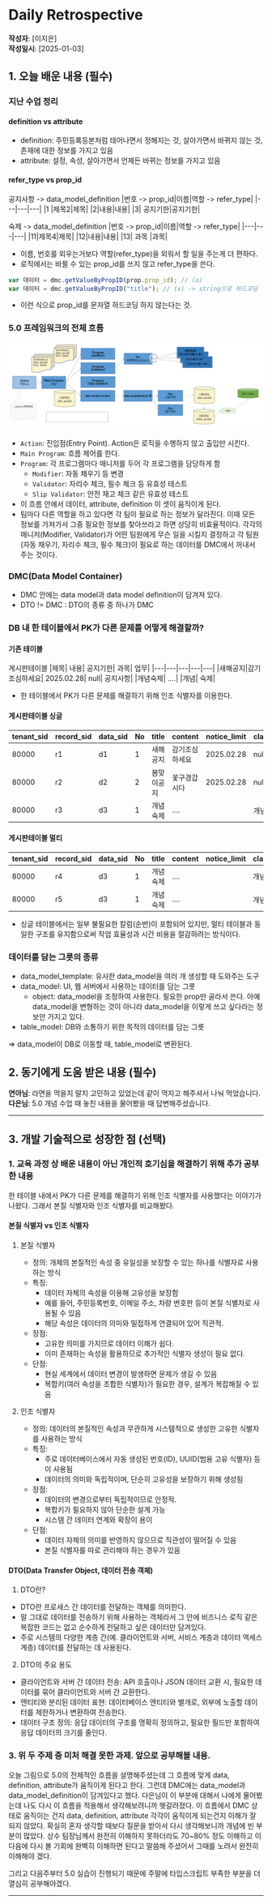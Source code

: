 # Daily Retrospective

**작성자**: [이지은]  
**작성일시**: [2025-01-03]

## 1. 오늘 배운 내용 (필수)

### 지난 수업 정리

#### definition vs attribute

-   definition: 주민등록등본처럼 태어나면서 정해지는 것, 살아가면서 바뀌지 않는 것, 존재에 대한 정보를 가지고 있음
-   attribute: 설정, 속성, 살아가면서 언제든 바뀌는 정보를 가지고 있음

#### refer_type vs prop_id

공지사항 -> data_model_definition
|번호 -> prop_id|이름|역할 -> refer_type|
|---|---|---|
|1 |제목2|제목|
|2|내용|내용|
|3| 공지기한|공지기한|

숙제 -> data_model_definition
|번호 -> prop_id|이름|역할 -> refer_type|
|---|---|---|
|11|제목4|제목|
|12|내용|내용|
|13| 과목 |과목|

-   이름, 번호를 외우는거보다 역할(refer_type)을 외워서 할 일을 주는게 더 편하다.
-   로직에서는 바뀔 수 있는 prop_id를 쓰지 않고 refer_type을 쓴다.

```ts
var 데이터 = dmc.getValueByPropID(prop.prop_id); // (o)
var 데이터 = dmc.getValueByPropID("title"); // (x) -> string으로 하드코딩
```

-   이런 식으로 prop_id를 문자열 하드코딩 하지 않는다는 것.

### 5.0 프레임워크의 전체 흐름

![alt text](../ref/2025-01-03_이지은_image1.png)

-   `Action`: 진입점(Entry Point). Action은 로직을 수행하지 않고 출입만 시킨다.
-   `Main Program`: 흐름 제어를 한다.
-   `Program`: 각 프로그램마다 매니저를 두어 각 프로그램을 담당하게 함
    -   `Modifier`: 자동 채우기 등 변경
    -   `Validator`: 자리수 체크, 필수 체크 등 유효성 테스트
    -   `Slip Validator`: 안전 재고 체크 같은 유효성 테스트
-   이 흐름 안에서 데이터, attribute, definition 이 셋이 움직이게 된다.
-   팀마다 다른 역할을 하고 있다면 각 팀이 필요로 하는 정보가 달라진다. 이때 모든 정보를 가져가서 그중 필요한 정보를 찾아쓰라고 하면 상당히 비효율적이다. 각각의 매니저(Modifier, Validator)가 어떤 팀원에게 무슨 일을 시킬지 결정하고 각 팀원(자동 채우기, 자리수 체크, 필수 체크)이 필요로 하는 데이터를 DMC에서 꺼내서 주는 것이다.

### DMC(Data Model Container)

-   DMC 안에는 data model과 data model definition이 담겨져 있다.
-   DTO != DMC : DTO의 종류 중 하나가 DMC

### DB 내 한 테이블에서 PK가 다른 문제를 어떻게 해결할까?

#### 기존 테이블

게시판테이블
|제목| 내용| 공지기한| 과목| 업무|
|---|---|---|---|---|
|새해공지|감기조심하세요| 2025.02.28| null| 공지사항|
|개념숙제| ....| |개념| 숙제|

-   한 테이블에서 PK가 다른 문제를 해결하기 위해 인조 식별자를 이용한다.

#### 게시판테이블 싱글

| tenant_sid | record_sid | data_sid | No  | title      | content        | notice_limit | class | bizz_sid |
| ---------- | ---------- | -------- | --- | ---------- | -------------- | ------------ | ----- | -------- |
| 80000      | r1         | d1       | 1   | 새해공지   | 감기조심하세요 | 2025.02.28   | null  | 공지사항 |
| 80000      | r2         | d2       | 2   | 봄맞이공지 | 꽃구경갑시다   | 2025.02.28   | null  | 공지사항 |
| 80000      | r3         | d3       | 1   | 개념숙제   | ....           |              | 개념  | 숙제     |

#### 게시판테이블 멀티

| tenant_sid | record_sid | data_sid | No  | title    | content | notice_limit | class | bizz_sid |
| ---------- | ---------- | -------- | --- | -------- | ------- | ------------ | ----- | -------- |
| 80000      | r4         | d3       | 1   | 개념숙제 | ....    |              | 개념  | 숙제     |
| 80000      | r5         | d3       | 1   | 개념숙제 | ....    |              | 개념  | 숙제     |

-   싱글 테이블에서는 일부 불필요한 칼럼(순번)이 포함되어 있지만, 멀티 테이블과 동일한 구조를 유지함으로써 작업 효율성과 시간 비용을 절감하려는 방식이다.

### 데이터를 담는 그릇의 종류

-   data_model_template: 유사한 data_model을 여러 개 생성할 때 도와주는 도구
-   data_model: UI, 웹 서버에서 사용하는 데이터를 담는 그릇
    -   object: data_model을 조정하여 사용한다. 필요한 prop만 골라서 쓴다. 아예 data_model을 변형하는 것이 아니라 data_model을 이렇게 쓰고 싶다라는 정보만 가지고 있다.
-   table_model: DB와 소통하기 위한 목적의 데이터를 담는 그릇

=> data_model이 DB로 이동할 때, table_model로 변환된다.

## 2. 동기에게 도움 받은 내용 (필수)

**연아님**: 라면을 먹을지 말지 고민하고 있었는데 같이 먹자고 해주셔서 나눠 먹었습니다.
**다은님**: 5.0 개념 수업 때 놓친 내용을 물어봤을 때 답변해주셨습니다.

---

## 3. 개발 기술적으로 성장한 점 (선택)

### 1. 교육 과정 상 배운 내용이 아닌 개인적 호기심을 해결하기 위해 추가 공부한 내용

한 테이블 내에서 PK가 다른 문제를 해결하기 위해 인조 식별자를 사용했다는 이야기가 나왔다. 그래서 본질 식별자와 인조 식별자를 비교해봤다.

#### 본질 식별자 vs 인조 식별자

1. 본질 식별자

    - 정의: 개체의 본질적인 속성 중 유일성을 보장할 수 있는 하나를 식별자로 사용하는 방식
    - 특징:
        - 데이터 자체의 속성을 이용해 고유성을 보장함
        - 예를 들어, 주민등록번호, 이메일 주소, 차량 번호판 등이 본질 식별자로 사용될 수 있음
        - 해당 속성은 데이터의 의미와 밀접하게 연결되어 있어 직관적.
    - 장점:
        - 고유한 의미를 가지므로 데이터 이해가 쉽다.
        - 이미 존재하는 속성을 활용하므로 추가적인 식별자 생성이 필요 없다.
    - 단점:
        - 현실 세계에서 데이터 변경이 발생하면 문제가 생길 수 있음
        - 복합키(여러 속성을 조합한 식별자)가 필요한 경우, 설계가 복잡해질 수 있음

2. 인조 식별자

    - 정의: 데이터의 본질적인 속성과 무관하게 시스템적으로 생성한 고유한 식별자를 사용하는 방식
    - 특징:
        - 주로 데이터베이스에서 자동 생성된 번호(ID), UUID(범용 고유 식별자) 등이 사용됨
        - 데이터의 의미와 독립적이며, 단순히 고유성을 보장하기 위해 생성됨
    - 장점:
        - 데이터의 변경으로부터 독립적이므로 안정적.
        - 복합키가 필요하지 않아 단순한 설계 가능
        - 시스템 간 데이터 연계와 확장이 용이
    - 단점:
        - 데이터 자체의 의미를 반영하지 않으므로 직관성이 떨어질 수 있음
        - 본질 식별자를 따로 관리해야 하는 경우가 있음

#### DTO(Data Transfer Object, 데이터 전송 객체)

1. DTO란?

-   DTO란 프로세스 간 데이터를 전달하는 객체를 의미한다.
-   말 그대로 데이터를 전송하기 위해 사용하는 객체라서 그 안에 비즈니스 로직 같은 복잡한 코드는 없고 순수하게 전달하고 싶은 데이터만 담겨있다.
-   주로 시스템의 다양한 계층 간(예. 클라이언트와 서버, 서비스 계층과 데이터 액세스 계층) 데이터를 전달하는 데 사용된다.

2. DTO의 주요 용도

-   클라이언트와 서버 간 데이터 전송: API 호출이나 JSON 데이터 교환 시, 필요한 데이터를 묶어 클라이언트와 서버 간 교환한다.
-   엔티티와 분리된 데이터 표현: 데이터베이스 엔티티와 별개로, 외부에 노출할 데이터를 제한하거나 변환하여 전송한다.
-   데이터 구조 정의: 응답 데이터의 구조를 명확히 정의하고, 필요한 필드만 포함하여 응답 데이터의 크기를 줄인다.

### 3. 위 두 주제 중 미처 해결 못한 과제. 앞으로 공부해볼 내용.

오늘 그림으로 5.0의 전체적인 흐름을 설명해주셨는데 그 흐름에 맞게 data, definition, attribute가 움직이게 된다고 한다. 그런데 DMC에는 data_model과 data_model_definition이 담겨있다고 했다. 다은님이 이 부분에 대해서 나에게 물어봤는데 나도 다시 이 흐름을 적용해서 생각해보려니까 헷갈려졌다. 이 흐름에서 DMC 상태로 움직이는 건지 data, definition, attribute 각각이 움직이게 되는건지 이해가 잘 되지 않았다. 확실히 혼자 생각할 때보다 질문을 받아서 다시 생각해보니까 개념에 빈 부분이 많았다. 상수 팀장님께서 완전히 이해하지 못하더라도 70~80% 정도 이해하고 이 다음에 다시 볼 기회에 완벽히 이해하면 된다고 말씀해 주셨어서 그때를 노려서 완전히 이해해야 겠다.

그리고 다음주부터 5.0 실습이 진행되기 때문에 주말에 타입스크립트 부족한 부분을 더 열심히 공부해야겠다.

---
